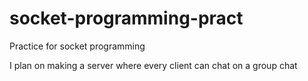 # socket-programming-pract
Practice for socket programming

I plan on making a server where every client can chat on a group chat

